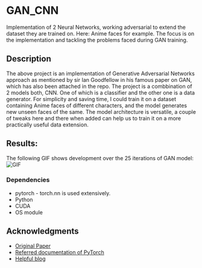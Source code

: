 # GAN_CNN
Implementation of 2 Neural Networks, working adversarial to extend the dataset they are trained on. Here: Anime faces for example. The focus is on the implementation and tackling the problems faced during GAN training.


## Description

The above project is an implementation of Generative Adversarial Networks approach as mentioned by sir Ian Goodfellow in his famous paper on GAN, which has also been attached in the repo. The project is a combbination of 2 models both, CNN. One of which is a classifier and the other one is a data generator. For simplicity and saving time, I could train it on a dataset containing Anime faces of different characters, and the model generates new unseen faces of the same. 
The model architecture is versatile, a couple of tweaks here and there when added can help us to train it on a more practically useful data extension.

## Results:

The following GIF shows development over the 25 iterations of GAN model:
![GIF](https://github.com/saketbyte/GAN_CNN/blob/main/gans_training.gif)

### Dependencies
* pytorch - torch.nn is used extensively.
* Python
* CUDA
* OS module


## Acknowledgments

* [Original Paper](https://arxiv.org/abs/1406.2661)
* [Referred documentation of PyTorch](https://pytorch.org/tutorials/beginner/dcgan_faces_tutorial.html)
* [Helpful blog](https://towardsdatascience.com/10-lessons-i-learned-training-generative-adversarial-networks-gans-for-a-year-c9071159628)
